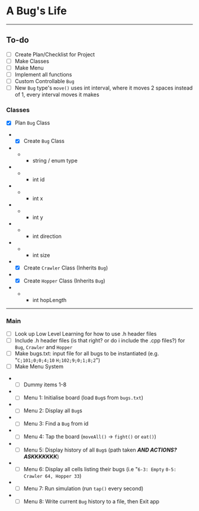 # A Bug's Life

---

## To-do
- [ ] Create Plan/Checklist for Project
- [ ] Make Classes
- [ ] Make Menu
- [ ] Implement all functions
- [ ] Custom Controllable ```Bug```
- [ ] New ```Bug``` type's ```move()``` uses int interval, where it moves 2 spaces instead of 1, every interval moves it makes

### Classes
- [x] Plan ```Bug``` Class 
- - [x] Create ```Bug``` Class
- - - string / enum type 
- - - int id
- - - int x
- - - int y
- - - int direction
- - - int size
- - [x] Create ```Crawler``` Class (Inherits ```Bug```)
- - [x] Create ```Hopper``` Class (Inherits ```Bug```)
- - - int hopLength

---

### Main

- [ ] Look up Low Level Learning for how to use .h header files
- [ ] Include .h header files (is that right? or do i include the .cpp files?) for ```Bug```, ```Crawler``` and ```Hopper```
- [ ] Make bugs.txt: input file for all bugs to be instantiated (e.g. "```C;101;0;0;4;10``` ```H;102;9;0;1;8;2```")
- [ ] Make Menu System
- - [ ] Dummy items 1-8
- - [ ] Menu 1: Initialise board (load ```Bug```s from ```bugs.txt```)
- - [ ] Menu 2: Display all ```Bug```s
- - [ ] Menu 3: Find a ```Bug``` from id
- - [ ] Menu 4: Tap the board (```moveAll()``` -> ```fight()``` or ```eat()```)
- - [ ] Menu 5: Display history of all ```Bug```s (path taken ***AND ACTIONS? ASKKKKKKK***)
- - [ ] Menu 6: Display all cells listing their bugs (i.e "```6-3: Empty``` ```0-5: Crawler 64, Hopper 33```)
- - [ ] Menu 7: Run simulation (run ```tap()``` every second)
- - [ ] Menu 8: Write current ```Bug``` history to a file, then Exit app 